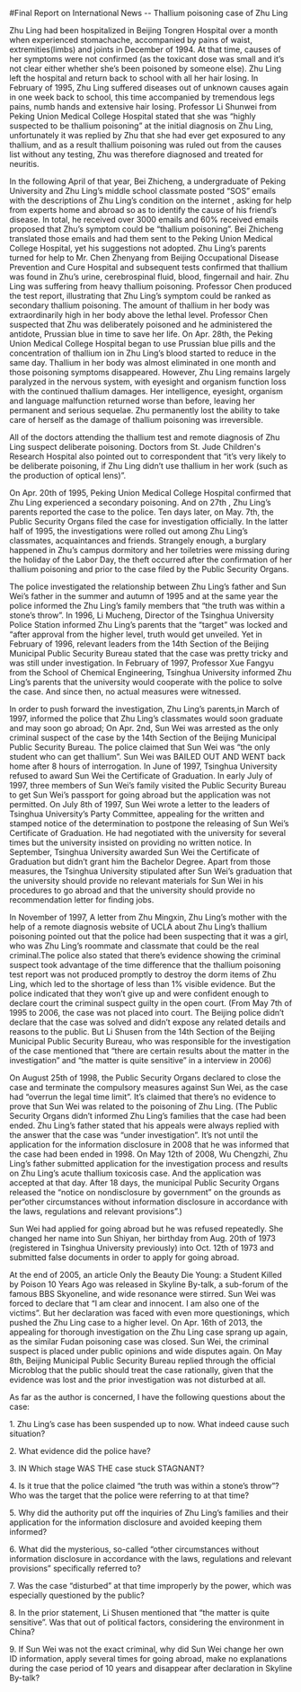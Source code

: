 #Final Report on International News -- Thallium poisoning case of Zhu Ling

 <p>Zhu Ling had been hospitalized in Beijing Tongren Hospital over a month when experienced stomachache, accompanied by pains of waist, extremities(limbs) and joints in December of 1994. At that time, causes of her symptoms were not confirmed (as the toxicant dose was small and it’s not clear either whether she’s been poisoned by someone else). Zhu Ling left the hospital and return back to school with all her hair losing. In February of 1995, Zhu Ling suffered diseases out of unknown causes again in one week back to school, this time accompanied by tremendous legs pains, numb hands and extensive hair losing. Professor Li Shunwei from Peking Union Medical College Hospital stated that she was “highly suspected to be thallium poisoning” at the initial diagnosis on Zhu Ling, unfortunately it was replied by Zhu that she had ever get exposured to any thallium, and as a result thallium poisoning was ruled out from the causes list without any testing, Zhu was therefore diagnosed and treated for neuritis.
<p>In the following April of that year, Bei Zhicheng, a undergraduate of Peking University and Zhu Ling’s middle school classmate posted “SOS” emails with the descriptions of Zhu Ling’s condition on the internet , asking for help from experts home and abroad so as to identify the cause of his friend’s disease. In total, he received over 3000 emails and 60% received emails proposed that Zhu’s symptom could be “thallium poisoning”. Bei Zhicheng translated those emails and had them sent to the Peking Union Medical College Hospital, yet his suggestions not adopted. Zhu Ling’s parents turned for help to Mr. Chen Zhenyang from Beijing Occupational Disease Prevention and Cure Hospital and subsequent tests confirmed that thallium was found in Zhu’s urine, cerebrospinal fluid, blood, fingernail and hair. Zhu Ling was suffering from heavy thallium poisoning. Professor Chen produced the test report, illustrating that Zhu Ling’s symptom could be ranked as secondary thallium poisoning. The amount of thallium in her body was extraordinarily high in her body above the lethal level. Professor Chen suspected that Zhu was deliberately poisoned and he administered the antidote, Prussian blue in time to save her life. On Apr. 28th, the Peking Union Medical College Hospital began to use Prussian blue pills and the concentration of thallium ion in Zhu Ling’s blood started to reduce in the same day. Thallium in her body was almost eliminated in one month and those poisoning symptoms disappeared. However, Zhu Ling remains largely paralyzed in the nervous system, with eyesight and organism function loss with the continued thallium damages. Her intelligence, eyesight, organism and language malfunction returned worse than before, leaving her permanent and serious sequelae. Zhu permanently lost the ability to take care of herself as the damage of thallium poisoning was irreversible.
<p>All of the doctors attending the thallium test and remote diagnosis of Zhu Ling suspect deliberate poisoning. Doctors from St. Jude Children's Research Hospital also pointed out to correspondent that “it’s very likely to be deliberate poisoning, if Zhu Ling didn’t use thallium in her work (such as the production of optical lens)”.
<p>On Apr. 20th of 1995, Peking Union Medical College Hospital confirmed that Zhu Ling experienced a secondary poisoning. And on 27th , Zhu Ling’s parents reported the case to the police. Ten days later, on May. 7th, the Public Security Organs filed the case for investigation officially. In the latter half of 1995, the investigations were rolled out among Zhu Ling’s classmates, acquaintances and friends. Strangely enough, a burglary happened in Zhu’s campus dormitory and her toiletries were missing during the holiday of the Labor Day, the theft occurred after the confirmation of her thallium poisoning and prior to the case filed by the Public Security Organs. 
<p>The police investigated the relationship between Zhu Ling’s father and Sun Wei’s father in the summer and autumn of 1995 and at the same year the police informed the Zhu Ling’s family members that “the truth was within a stone’s throw”. In 1996, Li Mucheng, Director of the Tsinghua University Police Station informed Zhu Ling’s parents that the “target” was locked and “after approval from the higher level, truth would get unveiled. Yet in February of 1996, relevant leaders from the 14th Section of the Beijing Municipal Public Security Bureau stated that the case was pretty tricky and was still under investigation. In February of 1997, Professor Xue Fangyu from the School of Chemical Engineering, Tsinghua University informed Zhu Ling’s parents that the university would cooperate with the police to solve the case. And since then, no actual measures were witnessed.
<p>In order to push forward the investigation, Zhu Ling’s parents,in March of 1997, informed the police that Zhu Ling’s classmates would soon graduate and may soon go abroad; On Apr. 2nd, Sun Wei was arrested as the only criminal suspect of the case by the 14th Section of the Beijing Municipal Public Security Bureau. The police claimed that Sun Wei was “the only student who can get thallium”. Sun Wei was BAILED OUT AND WENT back home after 8 hours of interrogation. In June of 1997, Tsinghua University refused to award Sun Wei the Certificate of Graduation. In early July of 1997, three members of Sun Wei’s family visited the Public Security Bureau to get Sun Wei’s passport for going abroad but the application was not permitted. On July 8th of 1997, Sun Wei wrote a letter to the leaders of Tsinghua University’s Party Committee, appealing for the written and stamped notice of the determination to postpone the releasing of Sun Wei’s Certificate of Graduation. He had negotiated with the university for several times but the university insisted on providing no written notice. In September, Tsinghua University awarded Sun Wei the Certificate of Graduation but didn’t grant him the Bachelor Degree. Apart from those measures, the Tsinghua University stipulated after Sun Wei’s graduation that the university should provide no relevant materials for Sun Wei in his procedures to go abroad and that the university should provide no recommendation letter for finding jobs.
<p>In November of 1997, A letter from Zhu Mingxin, Zhu Ling’s mother with the help of a remote diagnosis website of UCLA about Zhu Ling’s thallium poisoning pointed out that the police had been suspecting that it was a girl, who was Zhu Ling’s roommate and classmate that could be the real criminal.The police also stated that there’s evidence showing the criminal suspect took advantage of the time difference that the thallium poisoning test report was not produced promptly to destroy the dorm items of Zhu Ling, which led to the shortage of less than 1% visible evidence. But the police indicated that they won’t give up and were confident enough to declare court the criminal suspect guilty in the open court. (From May 7th of 1995 to 2006, the case was not placed into court. The Beijing police didn’t declare that the case was solved and didn’t expose any related details and reasons to the public. But Li Shusen from the 14th Section of the Beijing Municipal Public Security Bureau, who was responsible for the investigation of  the case mentioned that “there are certain results about the matter in the investigation” and “the matter is quite sensitive” in a interview in 2006) 
<p>On August 25th of 1998, the Public Security Organs declared to close the case and terminate the compulsory measures against Sun Wei, as the case had “overrun the legal time limit”. It’s claimed that there’s no evidence to prove that Sun Wei was related to the poisoning of Zhu Ling. (The Public Security Organs didn’t informed Zhu Ling’s families that the case had been ended. Zhu Ling’s father stated that his appeals were always replied with the answer that the case was “under investigation”. It’s not until the application for the information disclosure in 2008 that he was informed that the case had been ended in 1998. On May 12th of 2008, Wu Chengzhi, Zhu Ling’s father submitted application for the investigation process and results on Zhu Ling’s acute thallium toxicosis case. And the application was accepted at that day. After 18 days, the municipal Public Security Organs released the “notice on nondisclosure by government” on the grounds as per“other circumstances without information disclosure in accordance with the laws, regulations and relevant provisions”.)
<p>Sun Wei had applied for going abroad but he was refused repeatedly. She changed her name into Sun Shiyan, her birthday from Aug. 20th of 1973 (registered in Tsinghua University previously) into Oct. 12th of 1973 and submitted false documents in order to apply for going abroad.
<p>At the end of 2005, an article Only the Beauty Die Young: a Student Killed by Poison 10 Years Ago was released in Skyline By-talk, a sub-forum of the famous BBS Skyoneline, and wide resonance were stirred. Sun Wei was forced to declare that “I am clear and innocent. I am also one of the victims”. But her declaration was faced with even more questionings, which pushed the Zhu Ling case to a higher level. On Apr. 16th of 2013, the appealing for thorough investigation on the Zhu Ling case sprang up again, as the similar Fudan poisoning case was closed. Sun Wei, the criminal suspect is placed under public opinions and wide disputes again. On May 8th, Beijing Municipal Public Security Bureau replied through the official Microblog that the public should treat the case rationally, given that the evidence was lost and the prior investigation was not disturbed at all.
<p>As far as the author is concerned, I have the following questions about the case:
<p>1. Zhu Ling’s case has been suspended up to now. What indeed cause such situation?
<p>2. What evidence did the police have?
<p>3. IN Which stage WAS THE case stuck STAGNANT?
<p>4. Is it true that the police claimed “the truth was within a stone’s throw”? Who was the target that the police were referring to at that time?
<p>5. Why did the authority put off the inquiries of Zhu Ling’s families and their application for the information disclosure and avoided keeping them informed?
<p>6. What did the mysterious, so-called “other circumstances without information disclosure in accordance with the laws, regulations and relevant provisions” specifically referred to? 
<p>7. Was the case “disturbed” at that time improperly by the power, which was especially questioned by the public?
<p>8. In the prior statement, Li Shusen mentioned that “the matter is quite sensitive”. Was that out of political factors, considering the environment in China? 
<p>9. If Sun Wei was not the exact criminal, why did Sun Wei change her own ID information, apply several times for going abroad, make no explanations during the case period of 10 years and disappear after declaration in Skyline By-talk?

